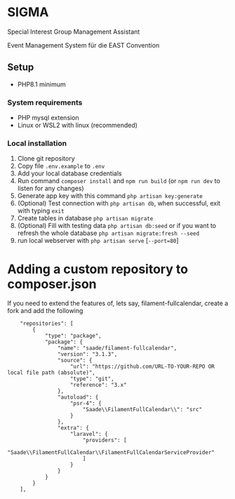 # SIGMA
Special Interest Group Management Assistant

Event Management System für die EAST Convention

## Setup
- PHP8.1 minimum
### System requirements
- PHP mysql extension
- Linux or WSL2 with linux (recommended)

### Local installation
1. Clone git repository
2. Copy file `.env.example` to `.env`
3. Add your local database credentials
4. Run command `composer install` and `npm run build` (or `npm run dev` to listen for any changes)
5. Generate app key with this command `php artisan key:generate`
6. (Optional) Test connection with `php artisan db`, when successful, exit with typing `exit`
7. Create tables in database `php artisan migrate`
8. (Optional) Fill with testing data `php artisan db:seed` or if you want to refresh the whole database `php artisan migrate:fresh --seed`
9. run local webserver with `php artisan serve` [`--port=80`]


# Adding a custom repository to composer.json
If you need to extend the features of, lets say, filament-fullcalendar, create a fork and add the following

```
    "repositories": [
        {
            "type": "package",
            "package": {
                "name": "saade/filament-fullcalendar",
                "version": "3.1.3",
                "source": {
                    "url": "https://github.com/URL-TO-YOUR-REPO OR local file path (absolute)",
                    "type": "git",
                    "reference": "3.x"
                },
                "autoload": {
                    "psr-4": {
                        "Saade\\FilamentFullCalendar\\": "src"
                    }
                },
                "extra": {
                    "laravel": {
                        "providers": [
                            "Saade\\FilamentFullCalendar\\FilamentFullCalendarServiceProvider"
                        ]
                    }
                }
            }
        }
    ],
```
